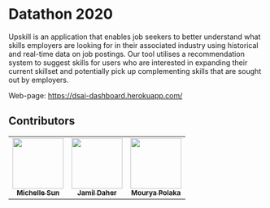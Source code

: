 # Datathon 2020

Upskill is an application that enables job seekers to better understand what skills employers are looking for in their associated industry using historical and real-time data on job postings. Our tool utilises a recommendation system to suggest skills for users who are interested in expanding their current skillset and potentially pick up complementing skills that are sought out by employers.

Web-page: https://dsai-dashboard.herokuapp.com/

## Contributors

<table>
  <td align="center"><a href="https://github.com/michsun"><img src="https://avatars.githubusercontent.com/michsun" width="100px;" alt=""/><br /><sub><b>Michelle Sun</b></sub></a><br /></td>
  <td align="center"><a href="https://github.com/jarrjam"><img src="https://avatars.githubusercontent.com/jarrjam" width="100px;" alt=""/><br /><sub><b>Jamil Daher</b></sub></a><br /></td>
  <td align="center"><a href="https://github.com/mouryapolaka"><img src="https://avatars.githubusercontent.com/mouryapolaka" width="100px;" alt=""/><br /><sub><b>Mourya Polaka</b></sub></a><br /></td>
</table>
